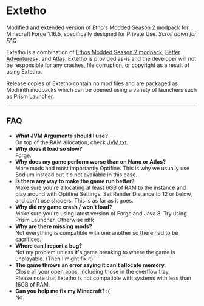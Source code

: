 # Extetho
Modified and extended version of Etho's Modded Season 2 modpack for Minecraft Forge 1.16.5, specifically designed for Private Use. *Scroll down for FAQ*

Extetho is a combination of [Ethos Modded Season 2 modpack](https://www.curseforge.com/minecraft/modpacks/ethos-modded-s2), [Better Adventures+](https://www.curseforge.com/minecraft/modpacks/better-adventures-plus), and [Atlas](https://github.com/MeepishRealms/Atlas). Extetho is provided as-is and the developer will not be responsible for any crashes, file corruption, or copyright as a result of using Extetho.

Release copies of Extetho contain no mod files and are packaged as Modrinth modpacks which can be opened using a variety of launchers such as Prism Launcher.

***

## FAQ
- **What JVM Arguments should I use?**  
On top of the RAM allocation, check [JVM.txt](https://github.com/BT-47/Extetho/blob/main/jvm.txt).
- **Why does it load so slow?**  
Forge.
- **Why does my game perform worse than on Nano or Atlas?**  
More mods and most importantly Optifine. This is why we usually use Sodium instead but it's not available in this case.
- **Is there any way to make the game run better?**  
Make sure you're allocating at least 6GB of RAM to the instance and play around with Optifine Settings. Set Render Distance to 12 or below, and don't use shaders. This is as far as it goes.
- **Why did my game crash / won't load?**  
Make sure you're using latest version of Forge and Java 8. Try using Prism Launcher. Otherwise idfk
- **Why are there missing mods?**  
Not everything is compatible with one another so there had to be sacrifices.
- **Where can I report a bug?**  
Not my problem unless it's game breaking to where the game is unplayable. (Then I might fix it)
- **The game throws an error saying it can't allocate memory.**  
Close all your open apps, including those in the overflow tray.  
Please note that Extetho is not compatible with systems with less than 16GB of RAM.
- **Can you help me fix my Minecraft? :(**  
No.
